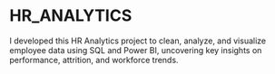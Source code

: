 # HR_ANALYTICS
I developed this HR Analytics project to clean, analyze, and visualize employee data using SQL and Power BI, uncovering key insights on performance, attrition, and workforce trends.
